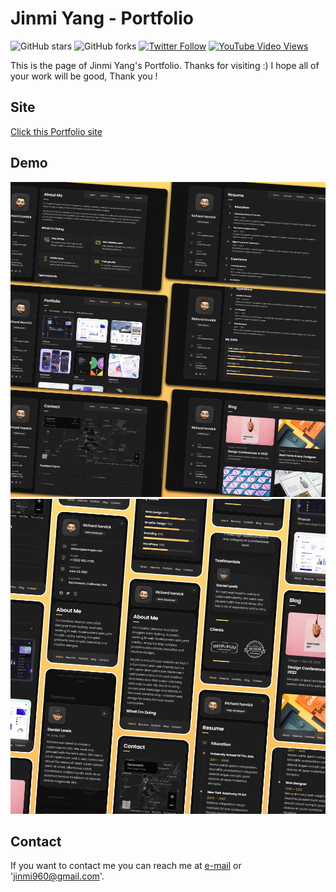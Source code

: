 # Jinmi Yang - Portfolio


![GitHub stars](https://img.shields.io/github/stars/codewithsadee/vcard-personal-portfolio?style=social)
![GitHub forks](https://img.shields.io/github/forks/codewithsadee/vcard-personal-portfolio?style=social)
[![Twitter Follow](https://img.shields.io/twitter/follow/codewithsadee?style=social)](https://twitter.com/intent/follow?screen_name=codewithsadee)
[![YouTube Video Views](https://img.shields.io/youtube/views/SoxmIlgf2zM?style=social)](https://youtu.be/SoxmIlgf2zM)

This is the page of Jinmi Yang's Portfolio.
Thanks for visiting :)
I hope all of your work will be good, Thank you !  

## Site

[Click this Portfolio site](https://jinmi-yang.github.io)

## Demo

![vCard Desktop Demo](./website-demo-image/desktop.png "Desktop Demo")
![vCard Mobile Demo](./website-demo-image/mobile.png "Mobile Demo")



## Contact

If you want to contact me you can reach me at [e-mail](jinmi960@gmail.com) or 'jinmi960@gmail.com'.


